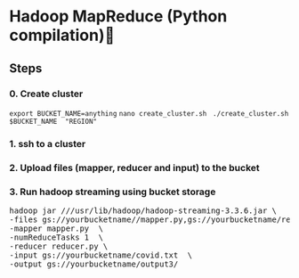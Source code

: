 # Hadoop MapReduce (Python compilation)🍮

## Steps
### 0. Create cluster
`export BUCKET_NAME=anything`
`nano create_cluster.sh `
`./create_cluster.sh $BUCKET_NAME  "REGION"`
### 1. ssh to a cluster 
### 2. Upload files (mapper, reducer and input) to the bucket
### 3. Run hadoop streaming using bucket storage
<pre>hadoop jar ///usr/lib/hadoop/hadoop-streaming-3.3.6.jar \
-files gs://yourbucketname//mapper.py,gs://yourbucketname/reducer.py   \
-mapper mapper.py  \
-numReduceTasks 1  \
-reducer reducer.py \
-input gs://yourbucketname/covid.txt  \
-output gs://yourbucketname/output3/ </pre>

